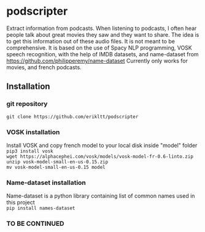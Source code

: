 # podscripter
Extract information from podcasts. When listening to podcasts, I often hear people talk about great movies they saw and they want to share. The idea is to get this information out of these audio files. It is not meant to be comprehensive. It is based on the use of Spacy NLP programming, VOSK speech recognition, with the help of IMDB datasets, and name-dataset from  https://github.com/philipperemy/name-dataset
Currently only works for movies, and french podcasts.
## Installation
### git repository
`git clone https://github.com/erikltt/podscripter`
### VOSK installation
Install VOSK and copy french model to your local disk inside "model" folder  
`pip3 install vosk`  
`wget https://alphacephei.com/vosk/models/vosk-model-fr-0.6-linto.zip`  
`unzip vosk-model-small-en-us-0.15.zip`  
`mv vosk-model-small-en-us-0.15 model`  
### Name-dataset installation
Name-dataset is a python library containing list of common names used in this project  
`pip install names-dataset`
### TO BE CONTINUED
